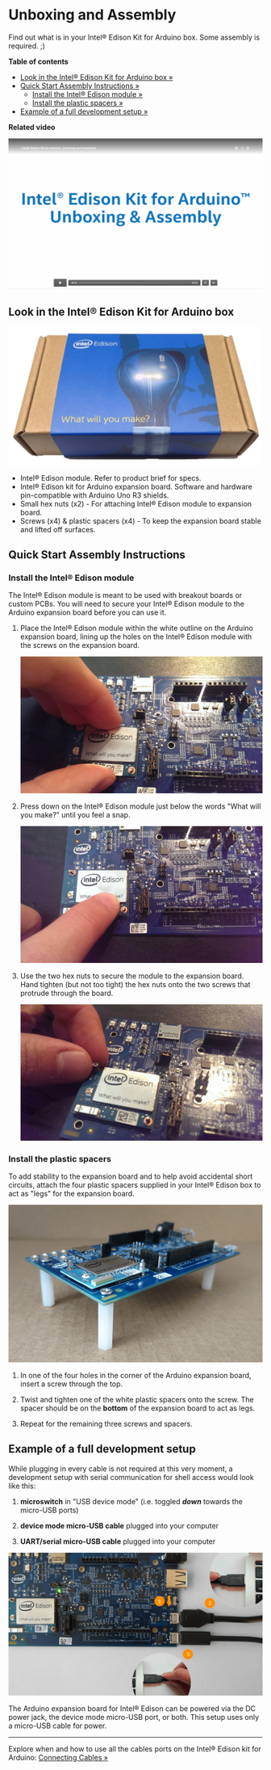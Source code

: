 # Unboxing and Assembly

Find out what is in your Intel® Edison Kit for Arduino box. Some assembly is required. ;)

**Table of contents**

* [Look in the Intel® Edison Kit for Arduino box »](#look-in-the-intel-edison-kit-for-arduino-box)
* [Quick Start Assembly Instructions »](#quick-start-assembly-instructions)
	* [Install the Intel® Edison module »](#install-the-intel-edison-module)
	* [Install the plastic spacers »](#install-the-plastic-spacers)
* [Example of a full development setup »](#example-of-a-full-development-setup)

**Related video**

[![Intel Edison Kit for Arduino: Unboxing and Assembly - screenshot](images/video_screenshot-unboxing_assembly.png)](https://software.intel.com/en-us/videos/intel-edison-kit-for-arduino-unboxing-and-assembly)

## Look in the Intel® Edison Kit for Arduino box

![Intel® Edison retail box](images/retail_box.png)

* Intel® Edison module. Refer to product brief for specs. 
* Intel® Edison kit for Arduino expansion board. Software and hardware pin-compatible with Arduino Uno R3 shields. 
* Small hex nuts (x2) - For attaching Intel® Edison module to expansion board.
* Screws (x4) & plastic spacers (x4) - To keep the expansion board stable and lifted off surfaces.


## Quick Start Assembly Instructions

### Install the Intel® Edison module

The Intel® Edison module is meant to be used with breakout boards or custom PCBs. You will need to secure your Intel® Edison module to the Arduino expansion board before you can use it.

1. Place the Intel® Edison module within the white outline on the Arduino expansion board, lining up the holes on the Intel® Edison module with the screws on the expansion board.

	![Placement of Intel® Edison module on Arduino expansion board](images/module_install-placement.jpg)

2. Press down on the Intel® Edison module just below the words "What will you make?" until you feel a snap.

	![Press down on Intel® Edison module](images/module_install-press_down.jpg)

3. Use the two hex nuts to secure the module to the expansion board. Hand tighten (but not too tight) the hex nuts onto the two screws that protrude through the board.

	![Securing module with hex nut](images/module_install-screws.jpg)


### Install the plastic spacers

To add stability to the expansion board and to help avoid accidental short circuits, attach the four plastic spacers supplied in your Intel® Edison box to act as "legs" for the expansion board.

![Side view of Intel Edison with plastic spacers installed](images/plastic_spacers-side_view.png)

1. In one of the four holes in the corner of the Arduino expansion board, insert a screw through the top.

2. Twist and tighten one of the white plastic spacers onto the screw. The spacer should be on the **bottom** of the expansion board to act as legs.

3. Repeat for the remaining three screws and spacers.


## Example of a full development setup

While plugging in every cable is not required at this very moment, a development setup with serial communication for shell access would look like this:

1. **microswitch** in "USB device mode" (i.e. toggled **_down_** towards the micro-USB ports)

2. **device mode micro-USB cable** plugged into your computer

3. **UART/serial micro-USB cable** plugged into your computer

![Cable and microswitch setup for Intel® Edison development](images/cables-full_dev_setup.png)

The Arduino expansion board for Intel® Edison can be powered via the DC power jack, the device mode micro-USB port, or both. This setup uses only a micro-USB cable for power.

---

Explore when and how to use all the cables ports on the Intel® Edison kit for Arduino: [Connecting Cables »](connecting_cables.md)

